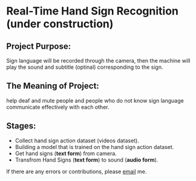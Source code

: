 # Real-Time Hand Sign Recognition (under construction)

## Project Purpose:
Sign language will be recorded through the camera, then the machine will play the sound and subtitle (optinal) corresponding to the sign.

## The Meaning of Project:
help deaf and mute people and people who do not know sign language communicate effectively with each other.

## Stages:
- Collect hand sign action dataset (videos dataset).
- Building a model that is trained on the hand sign action dataset.
- Get hand signs (**text form**) from camera.
- Transfrom Hand Signs (**text form**) to sound (**audio form**).

If there are any errors or contributions, please [email](dangcaoho151202gmail.com) me.
